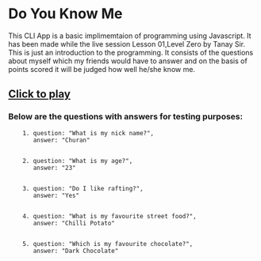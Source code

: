 # Do You Know Me

This CLI App is a basic implimemtaion of programming using Javascript. It has been made while the live session Lesson 01,Level Zero by Tanay Sir. This is just an introduction to the programming. It consists of the questions about myself which my friends would have to answer and on the basis of points scored it will be judged how well he/she know me.

## [Click to play](https://replit.com/@SurajRai4/doYouKnowMe?embed=1&output=1#index.js)

### Below are the questions with answers for testing purposes:


        1. question: "What is my nick name?",
           answer: "Churan"
    

        2. question: "What is my age?",
           answer: "23"
    

        3. question: "Do I like rafting?",
           answer: "Yes"


        4. question: "What is my favourite street food?",
           answer: "Chilli Potato"


        5. question: "Which is my favourite chocolate?",
           answer: "Dark Chocolate"
    

